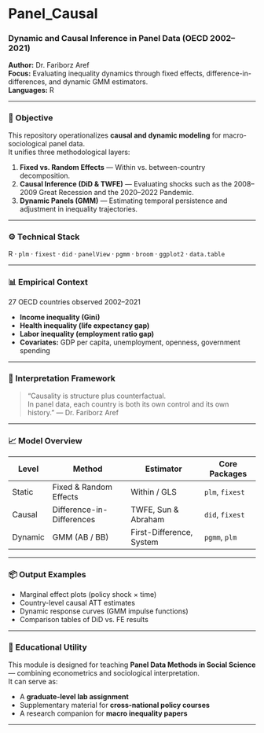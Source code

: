 # Panel_Causal  
### Dynamic and Causal Inference in Panel Data (OECD 2002–2021)

**Author:** Dr. Fariborz Aref  
**Focus:** Evaluating inequality dynamics through fixed effects, difference-in-differences, and dynamic GMM estimators.  
**Languages:** R  

---

### 🔬 Objective  
This repository operationalizes **causal and dynamic modeling** for macro-sociological panel data.  
It unifies three methodological layers:

1. **Fixed vs. Random Effects** — Within vs. between-country decomposition.  
2. **Causal Inference (DiD & TWFE)** — Evaluating shocks such as the 2008–2009 Great Recession and the 2020–2022 Pandemic.  
3. **Dynamic Panels (GMM)** — Estimating temporal persistence and adjustment in inequality trajectories.

---

### ⚙️ Technical Stack  
R · `plm` · `fixest` · `did` · `panelView` · `pgmm` · `broom` · `ggplot2` · `data.table`  

---

### 📊 Empirical Context  
27 OECD countries observed 2002–2021  
- **Income inequality (Gini)**  
- **Health inequality (life expectancy gap)**  
- **Labor inequality (employment ratio gap)**  
- **Covariates:** GDP per capita, unemployment, openness, government spending  

---

### 🧭 Interpretation Framework  
> “Causality is structure plus counterfactual.  
> In panel data, each country is both its own control and its own history.” — Dr. Fariborz Aref

---

### 📈 Model Overview  

| Level | Method | Estimator | Core Packages |
|-------|---------|------------|----------------|
| Static | Fixed & Random Effects | Within / GLS | `plm`, `fixest` |
| Causal | Difference-in-Differences | TWFE, Sun & Abraham | `did`, `fixest` |
| Dynamic | GMM (AB / BB) | First-Difference, System | `pgmm`, `plm` |

---

### 📦 Output Examples  
- Marginal effect plots (policy shock × time)  
- Country-level causal ATT estimates  
- Dynamic response curves (GMM impulse functions)  
- Comparison tables of DiD vs. FE results  

---

### 🧩 Educational Utility  
This module is designed for teaching **Panel Data Methods in Social Science** — combining econometrics and sociological interpretation.  
It can serve as:
- A **graduate-level lab assignment**  
- Supplementary material for **cross-national policy courses**  
- A research companion for **macro inequality papers**

---

